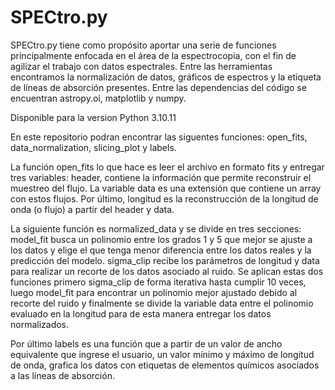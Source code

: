 # SPECtro.py
SPECtro.py tiene como propósito aportar una serie de funciones principalmente enfocada en el área de la espectrocopia, con el fin de agilizar el trabajo con datos espectrales. Entre las herramientas encontramos la normalización de datos, gráficos de espectros y la etiqueta de líneas de absorción presentes. 
Entre las dependencias del código se encuentran astropy.oi, matplotlib y numpy.

Disponible para la version Python 3.10.11

En este repositorio podran encontrar las siguentes funciones: open_fits, data_normalization, slicing_plot y labels.

La función open_fits lo que hace es leer el archivo en formato fits y entregar tres variables:  header, contiene la información que permite reconstruir el muestreo del flujo. La variable data es una extensión que contiene un array con estos flujos. Por último, longitud es la reconstrucción de la longitud de onda (o flujo) a partir del header y data.

La siguiente función es normalized_data y se divide en tres secciones:
model_fit busca un polinomio entre los grados 1 y 5 que mejor se ajuste a los datos y elige el que tenga menor diferencia entre los datos reales y la predicción del modelo.
sigma_clip recibe los parámetros de longitud y data para realizar un recorte de los datos asociado al ruido.
Se aplican estas dos funciones primero sigma_clip de forma iterativa hasta cumplir 10 veces, luego model_fit para encontrar un polinomio mejor ajustado debido al recorte del ruido y finalmente se divide la variable data entre el polinomio evaluado en la longitud para de esta manera entregar los datos normalizados.

Por último labels es una función que a partir de un valor de ancho equivalente que ingrese el usuario, un valor mínimo y máximo de longitud de onda, grafica los datos con etiquetas de elementos químicos asociados a las líneas de absorción.

